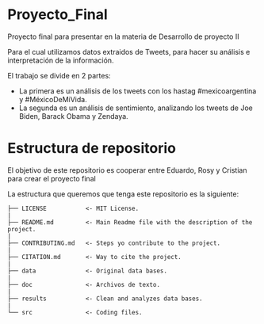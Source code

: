 # Proyecto_Final
Proyecto final para presentar en la materia de Desarrollo de proyecto II

Para el cual utilizamos datos extraidos de Tweets, para hacer su análisis e interpretación de la información. 

El trabajo se divide en 2 partes: 
- La primera es un análisis de los tweets con los hastag #mexicoargentina y #MéxicoDeMiVida. 
- La segunda es un análisis de sentimiento, analizando los tweets de Joe Biden, Barack Obama y Zendaya.





# Estructura de repositorio

El objetivo de este repositorio es cooperar entre Eduardo, Rosy y Cristian para crear el proyecto final

La estructura que queremos que tenga este repositorio es la siguiente:

    ├── LICENSE           <- MIT License.  
    |  
    ├── README.md         <- Main Readme file with the description of the project.  
    |  
    ├── CONTRIBUTING.md   <- Steps yo contribute to the project.  
    |  
    ├── CITATION.md       <- Way to cite the project.  
    |  
    ├── data              <- Original data bases.  
    |  
    ├── doc               <- Archivos de texto.  
    |  
    ├── results           <- Clean and analyzes data bases.  
    |  
    └── src               <- Coding files.  
